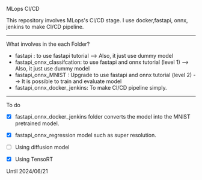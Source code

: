 MLops CI/CD 

This repository involves MLops's CI/CD stage.
I use docker,fastapi, onnx, jenkins to make CI/CD pipeline. 

-----------------------------------------------------------
What involves in the each Folder?

- fastapi : to use fastapi tutorial  --> Also, it just use dummy model
- fastapi_onnx_classifcation: to use fastapi and onnx tutorial (level 1) --> Also, it just use dummy model
- fastapi_onnx_MNIST : Upgrade to use fastapi and onnx tutorial (level 2) --> It is possible to train and evaluate model
- fastapi_onnx_docker_jenkins: To make CI/CD pipeline simply.

-----------------------------------------------------------
To do

- [x] fastapi_onnx_docker_jenkins folder converts the model into the MNIST pretrained model.

- [x] fastapi_onnx_regression model such as super resolution.

- [ ] Using diffusion model 

- [x] Using TensoRT

Until 2024/06/21
